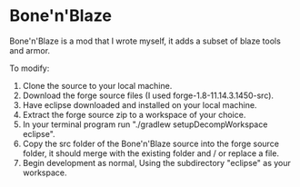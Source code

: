 # Bone'n'Blaze
Bone'n'Blaze is a mod that I wrote myself, it adds a subset of blaze tools and armor.

To modify:

1. Clone the source to your local machine.
2. Download the forge source files (I used forge-1.8-11.14.3.1450-src).
3. Have eclipse downloaded and installed on your local machine.
4. Extract the forge source zip to a workspace of your choice.
5. In your terminal program run "./gradlew setupDecompWorkspace eclipse".
6. Copy the src folder of the Bone'n'Blaze source into the forge source folder, it should merge with the existing folder and / or replace a file.
7. Begin development as normal, Using the subdirectory "eclipse" as your workspace.
